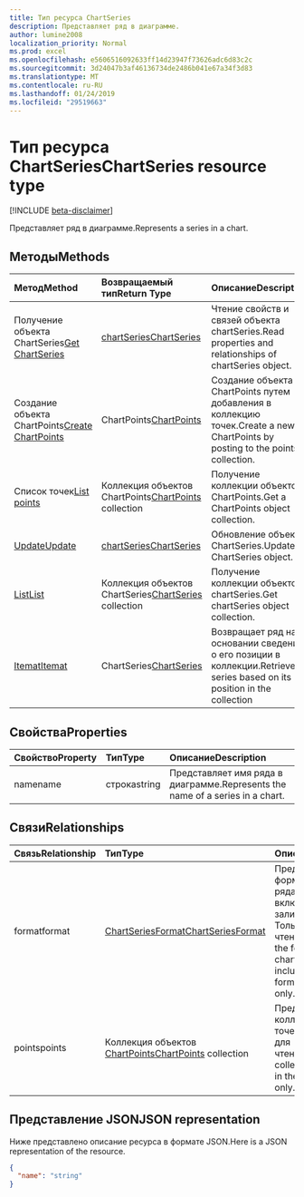 ```yaml
---
title: Тип ресурса ChartSeries
description: Представляет ряд в диаграмме.
author: lumine2008
localization_priority: Normal
ms.prod: excel
ms.openlocfilehash: e5606516092633ff14d23947f73626adc6d83c2c
ms.sourcegitcommit: 3d24047b3af46136734de2486b041e67a34f3d83
ms.translationtype: MT
ms.contentlocale: ru-RU
ms.lasthandoff: 01/24/2019
ms.locfileid: "29519663"
---
```

# <a name="chartseries-resource-type"></a><span data-ttu-id="e00df-103">Тип ресурса ChartSeries</span><span class="sxs-lookup"><span data-stu-id="e00df-103">ChartSeries resource type</span></span>

[!INCLUDE [beta-disclaimer](../../includes/beta-disclaimer.md)]

<span data-ttu-id="e00df-104">Представляет ряд в диаграмме.</span><span class="sxs-lookup"><span data-stu-id="e00df-104">Represents a series in a chart.</span></span>


## <a name="methods"></a><span data-ttu-id="e00df-105">Методы</span><span class="sxs-lookup"><span data-stu-id="e00df-105">Methods</span></span>

| <span data-ttu-id="e00df-106">Метод</span><span class="sxs-lookup"><span data-stu-id="e00df-106">Method</span></span>           | <span data-ttu-id="e00df-107">Возвращаемый тип</span><span class="sxs-lookup"><span data-stu-id="e00df-107">Return Type</span></span>    |<span data-ttu-id="e00df-108">Описание</span><span class="sxs-lookup"><span data-stu-id="e00df-108">Description</span></span>|
|:---------------|:--------|:----------|
|<span data-ttu-id="e00df-109">Получение объекта ChartSeries</span><span class="sxs-lookup"><span data-stu-id="e00df-109">[Get ChartSeries](../api/chartseries-get.md)</span></span> | [<span data-ttu-id="e00df-110">chartSeries</span><span class="sxs-lookup"><span data-stu-id="e00df-110">ChartSeries</span></span>](chartseries.md) |<span data-ttu-id="e00df-111">Чтение свойств и связей объекта chartSeries.</span><span class="sxs-lookup"><span data-stu-id="e00df-111">Read properties and relationships of chartSeries object.</span></span>|
|<span data-ttu-id="e00df-112">Создание объекта ChartPoints</span><span class="sxs-lookup"><span data-stu-id="e00df-112">[Create ChartPoints](../api/chartseries-post-points.md)</span></span> |<span data-ttu-id="e00df-113">ChartPoints</span><span class="sxs-lookup"><span data-stu-id="e00df-113">[ChartPoints](chartpoint.md)</span></span>| <span data-ttu-id="e00df-114">Создание объекта ChartPoints путем добавления в коллекцию точек.</span><span class="sxs-lookup"><span data-stu-id="e00df-114">Create a new ChartPoints by posting to the points collection.</span></span>|
|<span data-ttu-id="e00df-115">Список точек</span><span class="sxs-lookup"><span data-stu-id="e00df-115">[List points](../api/chartseries-list-points.md)</span></span> |<span data-ttu-id="e00df-116">Коллекция объектов ChartPoints</span><span class="sxs-lookup"><span data-stu-id="e00df-116">[ChartPoints](chartpoint.md) collection</span></span>| <span data-ttu-id="e00df-117">Получение коллекции объектов ChartPoints.</span><span class="sxs-lookup"><span data-stu-id="e00df-117">Get a ChartPoints object collection.</span></span>|
|[<span data-ttu-id="e00df-118">Update</span><span class="sxs-lookup"><span data-stu-id="e00df-118">Update</span></span>](../api/chartseries-update.md) | [<span data-ttu-id="e00df-119">chartSeries</span><span class="sxs-lookup"><span data-stu-id="e00df-119">ChartSeries</span></span>](chartseries.md) |<span data-ttu-id="e00df-120">Обновление объекта ChartSeries.</span><span class="sxs-lookup"><span data-stu-id="e00df-120">Update ChartSeries object.</span></span> |
|[<span data-ttu-id="e00df-121">List</span><span class="sxs-lookup"><span data-stu-id="e00df-121">List</span></span>](../api/chartseries-list.md) | <span data-ttu-id="e00df-122">Коллекция объектов ChartSeries</span><span class="sxs-lookup"><span data-stu-id="e00df-122">[ChartSeries](chartseries.md) collection</span></span> |<span data-ttu-id="e00df-123">Получение коллекции объектов chartSeries.</span><span class="sxs-lookup"><span data-stu-id="e00df-123">Get chartSeries object collection.</span></span> |
|[<span data-ttu-id="e00df-124">Itemat</span><span class="sxs-lookup"><span data-stu-id="e00df-124">Itemat</span></span>](../api/chartseriescollection-itemat.md)|<span data-ttu-id="e00df-125">ChartSeries</span><span class="sxs-lookup"><span data-stu-id="e00df-125">[ChartSeries](chartseries.md)</span></span>|<span data-ttu-id="e00df-126">Возвращает ряд на основании сведений о его позиции в коллекции.</span><span class="sxs-lookup"><span data-stu-id="e00df-126">Retrieves a series based on its position in the collection</span></span>|

## <a name="properties"></a><span data-ttu-id="e00df-127">Свойства</span><span class="sxs-lookup"><span data-stu-id="e00df-127">Properties</span></span>
| <span data-ttu-id="e00df-128">Свойство</span><span class="sxs-lookup"><span data-stu-id="e00df-128">Property</span></span>     | <span data-ttu-id="e00df-129">Тип</span><span class="sxs-lookup"><span data-stu-id="e00df-129">Type</span></span>   |<span data-ttu-id="e00df-130">Описание</span><span class="sxs-lookup"><span data-stu-id="e00df-130">Description</span></span>|
|:---------------|:--------|:----------|
|<span data-ttu-id="e00df-131">name</span><span class="sxs-lookup"><span data-stu-id="e00df-131">name</span></span>|<span data-ttu-id="e00df-132">строка</span><span class="sxs-lookup"><span data-stu-id="e00df-132">string</span></span>|<span data-ttu-id="e00df-133">Представляет имя ряда в диаграмме.</span><span class="sxs-lookup"><span data-stu-id="e00df-133">Represents the name of a series in a chart.</span></span>|

## <a name="relationships"></a><span data-ttu-id="e00df-134">Связи</span><span class="sxs-lookup"><span data-stu-id="e00df-134">Relationships</span></span>
| <span data-ttu-id="e00df-135">Связь</span><span class="sxs-lookup"><span data-stu-id="e00df-135">Relationship</span></span> | <span data-ttu-id="e00df-136">Тип</span><span class="sxs-lookup"><span data-stu-id="e00df-136">Type</span></span>   |<span data-ttu-id="e00df-137">Описание</span><span class="sxs-lookup"><span data-stu-id="e00df-137">Description</span></span>|
|:---------------|:--------|:----------|
|<span data-ttu-id="e00df-138">format</span><span class="sxs-lookup"><span data-stu-id="e00df-138">format</span></span>|[<span data-ttu-id="e00df-139">ChartSeriesFormat</span><span class="sxs-lookup"><span data-stu-id="e00df-139">ChartSeriesFormat</span></span>](chartseriesformat.md)|<span data-ttu-id="e00df-p101">Представляет форматирование ряда диаграммы, включая формат заливки и линий. Только для чтения.</span><span class="sxs-lookup"><span data-stu-id="e00df-p101">Represents the formatting of a chart series, which includes fill and line formatting. Read-only.</span></span>|
|<span data-ttu-id="e00df-142">points</span><span class="sxs-lookup"><span data-stu-id="e00df-142">points</span></span>|<span data-ttu-id="e00df-143">Коллекция объектов [ChartPoints](chartpoint.md)</span><span class="sxs-lookup"><span data-stu-id="e00df-143">[ChartPoints](chartpoint.md) collection</span></span>|<span data-ttu-id="e00df-p102">Представляет коллекцию всех точек в ряду. Только для чтения.</span><span class="sxs-lookup"><span data-stu-id="e00df-p102">Represents a collection of all points in the series. Read-only.</span></span>|

## <a name="json-representation"></a><span data-ttu-id="e00df-146">Представление JSON</span><span class="sxs-lookup"><span data-stu-id="e00df-146">JSON representation</span></span>

<span data-ttu-id="e00df-147">Ниже представлено описание ресурса в формате JSON.</span><span class="sxs-lookup"><span data-stu-id="e00df-147">Here is a JSON representation of the resource.</span></span>

<!-- {
  "blockType": "resource",
  "optionalProperties": [

  ],
  "@odata.type": "microsoft.graph.chartSeries"
}-->

```json
{
  "name": "string"
}

```

<!-- uuid: 8fcb5dbc-d5aa-4681-8e31-b001d5168d79
2015-10-25 14:57:30 UTC -->
<!--
{
  "type": "#page.annotation",
  "description": "ChartSeries resource",
  "keywords": "",
  "section": "documentation",
  "tocPath": "",
  "suppressions": [
    "Error: /api-reference/beta/resources/chartseries.md:\r\n      Exception processing links.\r\n    System.ArgumentException: Link Definition was null. Link text: !INCLUDE [beta-disclaimer](../../includes/beta-disclaimer.md)\r\n      at ApiDoctor.Validation.DocFile.get_LinkDestinations()\r\n      at ApiDoctor.Validation.DocSet.ValidateLinks(Boolean includeWarnings, String[] relativePathForFiles, IssueLogger issues, Boolean requireFilenameCaseMatch, Boolean printOrphanedFiles)"
  ]
}
-->
